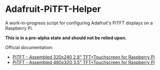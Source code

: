 # Adafruit-PiTFT-Helper

A work-in-progress script for configuring Adafruit's PiTFT displays on a
Raspberry Pi.

**This is in a pre-alpha state and should not be relied upon.**

Official documentation:

- [PiTFT - Assembled 320x240 2.8" TFT+Touchscreen for Raspberry Pi](https://www.adafruit.com/product/1601)
- [PiTFT - Assembled 480x320 3.5" TFT+Touchscreen for Raspberry Pi](https://www.adafruit.com/product/2097)
